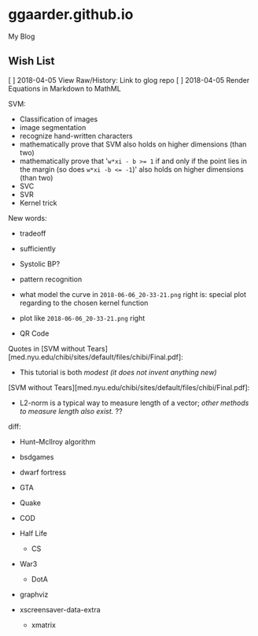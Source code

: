 # ggaarder.github.io
My Blog

## Wish List

[ ] 2018-04-05 View Raw/History: Link to glog repo
[ ] 2018-04-05 Render Equations in Markdown to MathML

SVM:
- Classification of images
- image segmentation
- recognize hand-written characters
- mathematically prove that SVM also holds on higher dimensions (than
  two)
- mathematically prove that '`w*xi - b >= 1` if and only if the point
  lies in the margin (so does `w*xi -b <= -1`)' also holds on higher
  dimensions (than two)
- SVC
- SVR
- Kernel trick

New words:
- tradeoff
- sufficiently
- Systolic BP?

- pattern recognition
- what model the curve in `2018-06-06_20-33-21.png` right is: special
  plot regarding to the chosen kernel function
- plot like `2018-06-06_20-33-21.png` right

- QR Code

Quotes in [SVM without
Tears][med.nyu.edu/chibi/sites/default/files/chibi/Final.pdf]:
- This tutorial is both *modest (it does not invent anything new)*

 [SVM without
 Tears][med.nyu.edu/chibi/sites/default/files/chibi/Final.pdf]:
- L2-norm is a typical way to measure length of a vector; *other
  methods to measure length also exist.* ??

diff:
- Hunt–McIlroy algorithm

- bsdgames
- dwarf fortress
- GTA
- Quake
- COD
- Half Life
  - CS
- War3
  - DotA

- graphviz
- xscreensaver-data-extra
  - xmatrix
